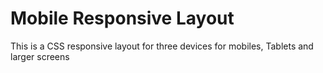 # Mobile Responsive Layout
 This is a CSS responsive layout for three devices for mobiles, Tablets and larger screens

